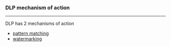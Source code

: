 ### **DLP mechanism of action**
---

DLP has 2 mechanisms of action 
- [pattern matching](pattern%20matching.md)
- [watermarking](watermarking.md)